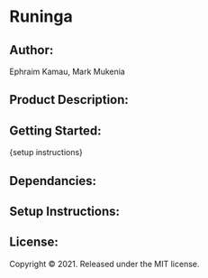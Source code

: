 # **Runinga**

## Author:

Ephraim Kamau, Mark Mukenia

## Product Description:

## Getting Started:

{setup instructions}

## Dependancies:

## Setup Instructions:

## License:

Copyright © 2021. Released under the MIT license.
